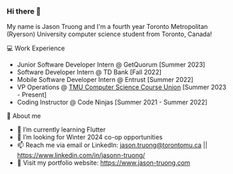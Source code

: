 ### Hi there 👋

My name is Jason Truong and I'm a fourth year Toronto Metropolitan (Ryerson) University computer science student from Toronto, Canada!

💻 Work Experience
- Junior Software Developer Intern @ GetQuorum [Summer 2023]
- Software Developer Intern @ TD Bank [Fall 2022]
- Mobile Software Developer Intern @ Entrust [Summer 2022]
- VP Operations @ [TMU Computer Science Course Union](https://www.instagram.com/tmu_cscu/) [Summer 2023 - Present]
- Coding Instructor @ Code Ninjas [Summer 2021 - Summer 2022]

👦 About me
- 🌱 I’m currently learning Flutter
- 🤔 I’m looking for Winter 2024 co-op opportunities
- 📫 Reach me via email or LinkedIn: jason.truong@torontomu.ca || https://www.linkedin.com/in/jasonn-truong/
- 💬 Visit my portfolio website: https://www.jason-truong.com
